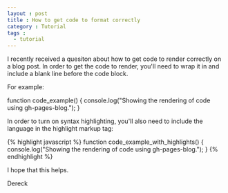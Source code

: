 ```yaml
---
layout : post
title : How to get code to format correctly
category : Tutorial
tags :
  - tutorial
---
```


I recently received a quesiton about how to get code to render correctly on a blog post. In order to get the code to render, you'll need to wrap it in and include a blank line before the code block.

For example:

function code_example() {
  console.log("Showing the rendering of code using gh-pages-blog.");
}

In order to turn on syntax highlighting, you'll also need to include the language in the highlight markup tag:

{% highlight javascript %}
function code_example_with_highlights() {
  console.log("Showing the rendering of code using gh-pages-blog.");
}
{% endhighlight %}

I hope that this helps.

Dereck

